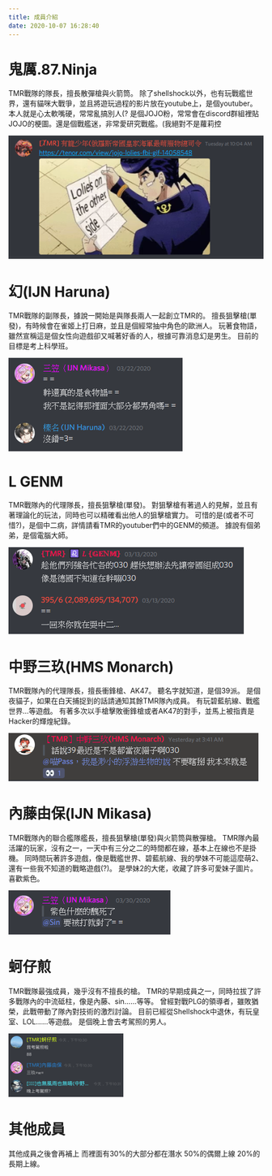 ```yaml
---
title: 成員介紹
date: 2020-10-07 16:28:40
---
```


# 鬼厲.87.Ninja

TMR戰隊的隊長，擅長散彈槍與火箭筒。 除了shellshock以外，也有玩戰艦世界，還有貓咪大戰爭，並且將遊玩過程的影片放在youtube上，是個youtuber。本人就是心太軟嘴硬，常常亂搞別人(?
是個JOJO粉，常常會在discord群組裡貼JOJO的梗圖。還是個戰艦迷，非常愛研究戰艦。(我絕對不是蘿莉控

![鬼厲是JOJO粉](../uploads/NinjaJojo.PNG)

# 幻(IJN Haruna)

TMR戰隊的副隊長，據說一開始是與隊長兩人一起創立TMR的。
擅長狙擊槍(單發)，有時候會在雀姬上打日麻，並且是個經常抽中角色的歐洲人。
玩著食物語，雖然宣稱這是個女性向遊戲卻又喊著好香的人，根據可靠消息幻是男生。
目前的目標是考上科學班。

![幻與女性向遊戲](../uploads/HarunaEat.PNG)

# L GENM

TMR戰隊內的代理隊長，擅長狙擊槍(單發)。
對狙擊槍有著過人的見解，並且有著理論化的玩法，同時也可以精確看出他人的狙擊槍實力。
可惜的是(或者不可惜?)，是個中二病，詳情請看TMR的youtuber們中的GENM的頻道。
據說有個弟弟，是個電腦大師。

![GENM的中二病](../uploads/GENMTwo.PNG)

# 中野三玖(HMS Monarch)

TMR戰隊內的代理隊長，擅長衝鋒槍、AK47。
聽名字就知道，是個39派。
是個夜貓子，如果在白天捕捉到的話請通知其餘TMR隊內成員。
有玩碧藍航線、戰艦世界...等遊戲。
有著多次以手槍擊敗衝鋒槍或者AK47的對手，並馬上被指責是Hacker的輝煌紀錄。

![三玖夜貓子](../uploads/dark39.PNG)

# 內藤由保(IJN Mikasa)

TMR戰隊內的聯合艦隊艦長，擅長狙擊槍(單發)與火箭筒與散彈槍。
TMR隊內最活躍的玩家，沒有之一，一天中有三分之二的時間都在線，基本上在線也不是掛機。
同時間玩著許多遊戲，像是戰艦世界、碧藍航線、我的學妹不可能這麼萌2、還有一些我不知道的戰略遊戲(?)。
是學妹2的大佬，收藏了許多可愛妹子圖片。
喜歡紫色。

![內藤紫色發言](../uploads/MisakaPurple.PNG)

# 蚵仔煎

TMR戰隊最強成員，幾乎沒有不擅長的槍。
TMR的早期成員之一，同時拉拔了許多戰隊內的中流砥柱，像是內藤、sin......等等。
曾經對戰PLG的領導者，雖敗猶榮，此戰帶動了隊內對技術的激烈討論。
目前已經從Shellshock中退休，有玩皇室、LOL......等遊戲。
是個晚上會去考駕照的男人。

![蚵仔煎考駕照](../uploads/FrankLicense.png)

# 其他成員

其他成員之後會再補上 而裡面有30%的大部分都在潛水 50%的偶爾上線 20%的長期上線。